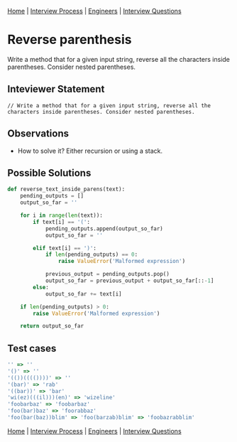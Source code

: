 [Home](../../../README.md) |
[Interview Process](../../README.md) |
[Engineers](../README.md) |
[Interview Questions](README.md)

# Reverse parenthesis

Write a method that for a given input string, reverse all the characters inside parentheses. Consider nested parentheses.

## Inteviewer Statement
```
// Write a method that for a given input string, reverse all the characters inside parentheses. Consider nested parentheses.
```

## Observations
- How to solve it? Either recursion or using a stack.

## Possible Solutions
```python
def reverse_text_inside_parens(text):
    pending_outputs = []
    output_so_far = ''

    for i in range(len(text)):
        if text[i] == '(':
            pending_outputs.append(output_so_far)
            output_so_far = ''

        elif text[i] == ')':
            if len(pending_outputs) == 0:
                raise ValueError('Malformed expression')

            previous_output = pending_outputs.pop()
            output_so_far = previous_output + output_so_far[::-1]
        else:
            output_so_far += text[i]

    if len(pending_outputs) > 0:
        raise ValueError('Malformed expression')

    return output_so_far
```

## Test cases
```javascript
'' => ''
'()' => ''
'(())(((())))' => ''
'(bar)' => 'rab'
'((bar))' => 'bar'
'wi(ez)(((il)))(en)' => 'wizeline'
'foobarbaz' => 'foobarbaz'
'foo(bar)baz' => 'foorabbaz'
'foo(bar(baz))blim' => 'foo(barzab)blim' => 'foobazrabblim'
```

[Home](../../../README.md) |
[Interview Process](../../README.md) |
[Engineers](../README.md) |
[Interview Questions](README.md)
